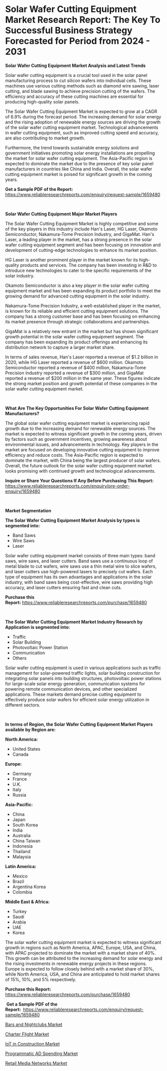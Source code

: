 <p><h1>Solar Wafer Cutting Equipment Market Research Report: The Key To Successful Business Strategy Forecasted for Period from 2024 - 2031</h1></p><p><strong>Solar Wafer Cutting Equipment Market Analysis and Latest Trends</strong></p>
<p><p>Solar wafer cutting equipment is a crucial tool used in the solar panel manufacturing process to cut silicon wafers into individual cells. These machines use various cutting methods such as diamond wire sawing, laser cutting, and blade sawing to achieve precision cutting of the wafers. The efficiency and accuracy of these cutting machines are essential for producing high-quality solar panels.</p><p>The Solar Wafer Cutting Equipment Market is expected to grow at a CAGR of 6.9% during the forecast period. The increasing demand for solar energy and the rising adoption of renewable energy sources are driving the growth of the solar wafer cutting equipment market. Technological advancements in wafer cutting equipment, such as improved cutting speed and accuracy, are also contributing to market growth.</p><p>Furthermore, the trend towards sustainable energy solutions and government initiatives promoting solar energy installations are propelling the market for solar wafer cutting equipment. The Asia-Pacific region is expected to dominate the market due to the presence of key solar panel manufacturers in countries like China and India. Overall, the solar wafer cutting equipment market is poised for significant growth in the coming years.</p></p>
<p><strong>Get a Sample PDF of the Report:&nbsp;</strong> <a href="https://www.reliableresearchreports.com/enquiry/request-sample/1659480">https://www.reliableresearchreports.com/enquiry/request-sample/1659480</a></p>
<p>&nbsp;</p>
<p><strong>Solar Wafer Cutting Equipment Major Market Players</strong></p>
<p><p>The Solar Wafer Cutting Equipment Market is highly competitive and some of the key players in this industry include Han's Laser, HG Laser, Okamoto Semiconductor, Nakamura-Tome Precision Industry, and GigaMat. Han's Laser, a leading player in the market, has a strong presence in the solar wafer cutting equipment segment and has been focusing on innovation and development of cutting-edge technologies to enhance its market position.</p><p>HG Laser is another prominent player in the market known for its high-quality products and services. The company has been investing in R&D to introduce new technologies to cater to the specific requirements of the solar industry.</p><p>Okamoto Semiconductor is also a key player in the solar wafer cutting equipment market and has been expanding its product portfolio to meet the growing demand for advanced cutting equipment in the solar industry.</p><p>Nakamura-Tome Precision Industry, a well-established player in the market, is known for its reliable and efficient cutting equipment solutions. The company has a strong customer base and has been focusing on enhancing its market presence through strategic collaborations and partnerships.</p><p>GigaMat is a relatively new entrant in the market but has shown significant growth potential in the solar wafer cutting equipment segment. The company has been expanding its product offerings and enhancing its distribution network to capture a larger market share.</p><p>In terms of sales revenue, Han's Laser reported a revenue of $1.2 billion in 2020, while HG Laser reported a revenue of $600 million. Okamoto Semiconductor reported a revenue of $400 million, Nakamura-Tome Precision Industry reported a revenue of $300 million, and GigaMat reported a revenue of $200 million in the same year. These figures indicate the strong market position and growth potential of these companies in the solar wafer cutting equipment market.</p></p>
<p>&nbsp;</p>
<p><strong>What Are The Key Opportunities For Solar Wafer Cutting Equipment Manufacturers?</strong></p>
<p><p>The global solar wafer cutting equipment market is experiencing rapid growth due to the increasing demand for renewable energy sources. The market is expected to witness significant growth in the coming years, driven by factors such as government incentives, growing awareness about environmental issues, and advancements in technology. Key players in the market are focused on developing innovative cutting equipment to improve efficiency and reduce costs. The Asia-Pacific region is expected to dominate the market, with China being the largest producer of solar wafers. Overall, the future outlook for the solar wafer cutting equipment market looks promising with continued growth and technological advancements.</p></p>
<p><strong>Inquire or Share Your Questions If Any Before Purchasing This Report:</strong> <a href="https://www.reliableresearchreports.com/enquiry/pre-order-enquiry/1659480">https://www.reliableresearchreports.com/enquiry/pre-order-enquiry/1659480</a></p>
<p>&nbsp;</p>
<p><strong>Market Segmentation</strong></p>
<p><strong>The Solar Wafer Cutting Equipment Market Analysis by types is segmented into:</strong></p>
<p><ul><li>Band Saws</li><li>Wire Saws</li><li>Laser</li></ul></p>
<p><p>Solar wafer cutting equipment market consists of three main types: band saws, wire saws, and laser cutters. Band saws use a continuous loop of metal blade to cut wafers, wire saws use a thin metal wire to slice wafers, and laser cutters use high-powered lasers to precisely cut wafers. Each type of equipment has its own advantages and applications in the solar industry, with band saws being cost-effective, wire saws providing high accuracy, and laser cutters ensuring fast and clean cuts.</p></p>
<p><strong>Purchase this Report:&nbsp;</strong><a href="https://www.reliableresearchreports.com/purchase/1659480">https://www.reliableresearchreports.com/purchase/1659480</a></p>
<p>&nbsp;</p>
<p><strong>The Solar Wafer Cutting Equipment Market Industry Research by Application is segmented into:</strong></p>
<p><ul><li>Traffic</li><li>Solar Building</li><li>Photovoltaic Power Station</li><li>Communication</li><li>Others</li></ul></p>
<p><p>Solar wafer cutting equipment is used in various applications such as traffic management for solar-powered traffic lights, solar building construction for integrating solar panels into building structures, photovoltaic power stations for large-scale solar energy generation, communication systems for powering remote communication devices, and other specialized applications. These markets demand precise cutting equipment to effectively produce solar wafers for efficient solar energy utilization in different sectors.</p></p>
<p>&nbsp;</p>
<p><strong>In terms of Region, the Solar Wafer Cutting Equipment Market Players available by Region are:</strong></p>
<p>
    <p> <strong> North America: </strong>
        <ul>
            <li>United States</li>
            <li>Canada</li>
        </ul>
        </p> 
    <p> <strong> Europe: </strong>
        <ul>
            <li>Germany</li>
            <li>France</li>
            <li>U.K.</li>
            <li>Italy</li>
            <li>Russia</li>
        </ul>
        </p> 
    <p> <strong> Asia-Pacific: </strong>
        <ul>
            <li>China</li>
            <li>Japan</li>
            <li>South Korea</li>
            <li>India</li>
            <li>Australia</li>
            <li>China Taiwan</li>
            <li>Indonesia</li>
            <li>Thailand</li>
            <li>Malaysia</li>
        </ul>
        </p> 
    <p> <strong> Latin America: </strong>
        <ul>
            <li>Mexico</li>
            <li>Brazil</li>
            <li>Argentina Korea</li>
            <li>Colombia</li>
        </ul>
        </p> 
    <p> <strong> Middle East & Africa: </strong>
        <ul>
            <li>Turkey</li>
            <li>Saudi</li>
            <li>Arabia</li>
            <li>UAE</li>
            <li>Korea</li>
        </ul>
    </p>
    </p>
<p><p>The solar wafer cutting equipment market is expected to witness significant growth in regions such as North America, APAC, Europe, USA, and China, with APAC projected to dominate the market with a market share of 40%. This growth can be attributed to the increasing demand for solar energy and the rising investments in renewable energy projects in these regions. Europe is expected to follow closely behind with a market share of 30%, while North America, USA, and China are anticipated to hold market shares of 15%, 10%, and 5% respectively.</p></p>
<p><strong>Purchase this Report: </strong><a href="https://www.reliableresearchreports.com/purchase/1659480">https://www.reliableresearchreports.com/purchase/1659480</a></p>
<p>&nbsp;<strong>Get a Sample PDF of the Report:&nbsp;&nbsp;</strong><a href="https://www.reliableresearchreports.com/enquiry/request-sample/1659480">https://www.reliableresearchreports.com/enquiry/request-sample/1659480</a></p>
<p><strong></strong></p>
<p><p><a href="https://medium.com/p/b9ea261a0b72/edit">Bars and Nightclubs Market</a></p><p><a href="https://medium.com/p/fd8185640f6b/edit">Charter Flight Market</a></p><p><a href="https://medium.com/p/02a699883efe/edit">IoT in Construction Market</a></p><p><a href="https://medium.com/p/d51ae6a4fa06/edit">Programmatic AD Spending Market</a></p><p><a href="https://medium.com/p/e418c7d4372c/edit">Retail Media Networks Market</a></p></p>